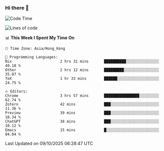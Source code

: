 ### Hi there 👋

<!--
**nicehiro/nicehiro** is a ✨ _special_ ✨ repository because its `README.md` (this file) appears on your GitHub profile.

Here are some ideas to get you started:

- 🔭 I’m currently working on ...
- 🌱 I’m currently learning ...
- 👯 I’m looking to collaborate on ...
- 🤔 I’m looking for help with ...
- 💬 Ask me about ...
- 📫 How to reach me: ...
- 😄 Pronouns: ...
- ⚡ Fun fact: ...
-->

<!--START_SECTION:waka-->
![Code Time](http://img.shields.io/badge/Code%20Time-1%2C123%20hrs%2034%20mins-blue)

![Lines of code](https://img.shields.io/badge/From%20Hello%20World%20I%27ve%20Written-1.9%20million%20lines%20of%20code-blue)

📊 **This Week I Spent My Time On** 

```text
🕑︎ Time Zone: Asia/Hong_Kong

💬 Programming Languages: 
Nix                      2 hrs 31 mins       ██████████░░░░░░░░░░░░░░░   40.18 % 
Other                    2 hrs 12 mins       █████████░░░░░░░░░░░░░░░░   35.07 % 
TeX                      1 hr 33 mins        ██████░░░░░░░░░░░░░░░░░░░   24.75 % 

🔥 Editors: 
Chrome                   3 hrs 57 mins       ████████████████░░░░░░░░░   62.74 % 
Zotero                   42 mins             ███░░░░░░░░░░░░░░░░░░░░░░   11.36 % 
Preview                  39 mins             ███░░░░░░░░░░░░░░░░░░░░░░   10.34 % 
ChatGPT                  38 mins             ███░░░░░░░░░░░░░░░░░░░░░░   10.12 % 
Emacs                    15 mins             █░░░░░░░░░░░░░░░░░░░░░░░░   04.04 % 
```


 Last Updated on 09/10/2025 06:28:47 UTC
<!--END_SECTION:waka-->

